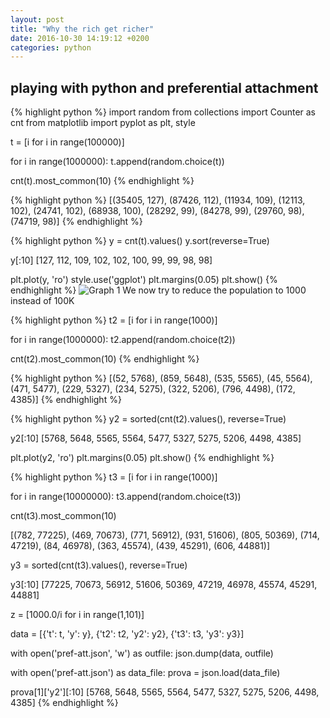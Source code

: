 ```yaml
---
layout: post
title: "Why the rich get richer"
date: 2016-10-30 14:19:12 +0200
categories: python
---
```

## playing with python and preferential attachment

{% highlight python %}
import random
from collections import Counter as cnt
from matplotlib import pyplot as plt, style

t = [i for i in range(100000)]

for i in range(1000000):
	t.append(random.choice(t))

cnt(t).most_common(10)
{% endhighlight %}

{% highlight python %}
[(35405, 127),
 (87426, 112),
 (11934, 109),
 (12113, 102),
 (24741, 102),
 (68938, 100),
 (28292, 99),
 (84278, 99),
 (29760, 98),
 (74719, 98)]
{% endhighlight %}

{% highlight python %}
y = cnt(t).values()
y.sort(reverse=True)

y[:10]
[127, 112, 109, 102, 102, 100, 99, 99, 98, 98]

plt.plot(y, 'ro')
style.use('ggplot')
plt.margins(0.05)
plt.show()
{% endhighlight %}
![Graph 1](pref-att.png)
We now try to reduce the population to 1000 instead of 100K

{% highlight python %}
t2 = [i for i in range(1000)]

for i in range(1000000):
	t2.append(random.choice(t2))

cnt(t2).most_common(10)
{% endhighlight %}

{% highlight python %}
[(52, 5768),
 (859, 5648),
 (535, 5565),
 (45, 5564),
 (471, 5477),
 (229, 5327),
 (234, 5275),
 (322, 5206),
 (796, 4498),
 (172, 4385)]
{% endhighlight %}

{% highlight python %}
y2 = sorted(cnt(t2).values(), reverse=True)

y2[:10]
[5768, 5648, 5565, 5564, 5477, 5327, 5275, 5206, 4498, 4385]

plt.plot(y2, 'ro')
plt.margins(0.05)
plt.show()
{% endhighlight %}

{% highlight python %}
t3 = [i for i in range(1000)]

for i in range(10000000):
	t3.append(random.choice(t3))

cnt(t3).most_common(10)

[(782, 77225),
 (469, 70673),
 (771, 56912),
 (931, 51606),
 (805, 50369),
 (714, 47219),
 (84, 46978),
 (363, 45574),
 (439, 45291),
 (606, 44881)]
 
y3 = sorted(cnt(t3).values(), reverse=True)

y3[:10]
[77225, 70673, 56912, 51606, 50369, 47219, 46978, 45574, 45291, 44881]

z = [1000.0/i for i in range(1,101)]

data = [{'t': t, 'y': y}, {'t2': t2, 'y2': y2}, {'t3': t3, 'y3': y3}]

with open('pref-att.json', 'w') as outfile:
	json.dump(data, outfile)

with open('pref-att.json') as data_file:
	prova = json.load(data_file)

prova[1]['y2'][:10]
[5768, 5648, 5565, 5564, 5477, 5327, 5275, 5206, 4498, 4385]
{% endhighlight %}